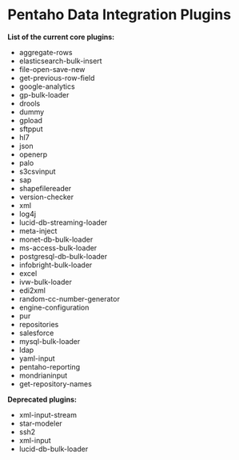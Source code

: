 # Pentaho Data Integration Plugins #

__List of the current core plugins:__

* aggregate-rows
* elasticsearch-bulk-insert
* file-open-save-new
* get-previous-row-field
* google-analytics
* gp-bulk-loader
* drools
* dummy
* gpload
* sftpput
* hl7
* json
* openerp
* palo
* s3csvinput
* sap
* shapefilereader
* version-checker
* xml
* log4j
* lucid-db-streaming-loader
* meta-inject
* monet-db-bulk-loader
* ms-access-bulk-loader
* postgresql-db-bulk-loader
* infobright-bulk-loader
* excel
* ivw-bulk-loader
* edi2xml
* random-cc-number-generator
* engine-configuration
* pur
* repositories
* salesforce
* mysql-bulk-loader
* ldap
* yaml-input
* pentaho-reporting
* mondrianinput
* get-repository-names

__Deprecated plugins:__

* xml-input-stream
* star-modeler
* ssh2
* xml-input
* lucid-db-bulk-loader